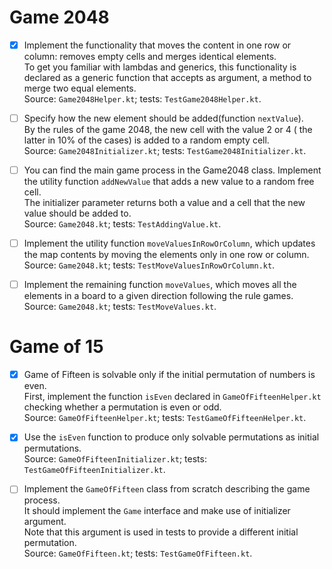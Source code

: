 # Game 2048

- [x] Implement the functionality that moves the content in one row or column: removes empty cells and merges identical
  elements.   
  To get you familiar with lambdas and generics, this functionality is declared as a generic function that accepts as
  argument, a method to merge two equal elements.  
  Source: `Game2048Helper.kt`; tests: `TestGame2048Helper.kt`.

- [ ] Specify how the new element should be added(function `nextValue`).  
  By the rules of the game 2048, the new cell with the value 2 or 4 ( the latter in 10% of the cases) is added to a random empty cell.  
  Source: `Game2048Initializer.kt`; tests: `TestGame2048Initializer.kt`.

- [ ] You can find the main game process in the Game2048 class. Implement the utility function `addNewValue` that adds a
  new value to a random free cell.   
  The initializer parameter returns both a value and a cell that the new value should be added to.  
  Source: `Game2048.kt`; tests: `TestAddingValue.kt`.

- [ ] Implement the utility function `moveValuesInRowOrColumn`, which updates the map contents by moving the elements only
  in one row or column.  
  Source: `Game2048.kt`; tests: `TestMoveValuesInRowOrColumn.kt`.

- [ ] Implement the remaining function `moveValues`, which moves all the elements in a board to a given direction
  following the rule games.  
  Source: `Game2048.kt`; tests: `TestMoveValues.kt`.

# Game of 15

- [x] Game of Fifteen is solvable only if the initial permutation of numbers is even.  
  First, implement the function `isEven` declared in `GameOfFifteenHelper.kt` checking whether a permutation is even or
  odd.   
  Source: `GameOfFifteenHelper.kt`; tests: `TestGameOfFifteenHelper.kt`.

- [x] Use the `isEven` function to produce only solvable permutations as initial permutations.   
  Source: `GameOfFifteenInitializer.kt`; tests: `TestGameOfFifteenInitializer.kt`.

- [ ] Implement the `GameOfFifteen` class from scratch describing the game process.   
  It should implement the `Game` interface and make use of initializer argument.   
  Note that this argument is used in tests to provide a different initial permutation.   
  Source: `GameOfFifteen.kt`; tests: `TestGameOfFifteen.kt`. 
